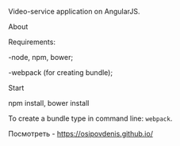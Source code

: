 Video-service application on AngularJS.

About

Requirements:

-node, npm, bower;

-webpack (for creating bundle);


Start

npm install,
bower install

To create a bundle type in command line: `webpack`.

Посмотреть - https://osipovdenis.github.io/


